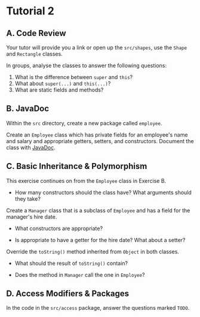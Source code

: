 # Tutorial 2

## A. Code Review 

Your tutor will provide you a link or open up the `src/shapes`, use the `Shape` and `Rectangle` classes.

In groups, analyse the classes to answer the following questions:

1. What is the difference between `super` and `this`?
2. What about `super(...)` and `this(...)`?
3. What are static fields and methods?

## B. JavaDoc 

Within the `src` directory, create a new package called `employee`.

Create an `Employee` class which has private fields for an employee's name and salary and appropriate getters, setters, and constructors. Document the class with [JavaDoc](https://www.oracle.com/au/technical-resources/articles/java/javadoc-tool.html).

## C. Basic Inheritance & Polymorphism 

This exercise continues on from the `Employee` class in Exercise B.

* How many constructors should the class have? What arguments should they take?

Create a `Manager` class that is a subclass of `Employee` and has a field for the manager's hire date.

* What constructors are appropriate?

* Is appropriate to have a getter for the hire date? What about a setter?

Override the `toString()` method inherited from `Object` in both classes.

* What should the result of `toString()` contain?

* Does the method in `Manager` call the one in `Employee`?

## D. Access Modifiers & Packages 

In the code in the `src/access` package, answer the questions marked `TODO`.